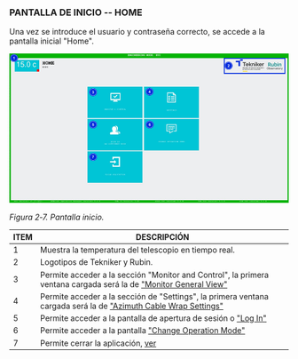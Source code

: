 ### PANTALLA DE INICIO -- HOME

Una vez se introduce el usuario y contraseña correcto, se accede a la pantalla inicial "Home".

![Pantalla inicio](./Resources/media/image014.png)

*Figura 2‑7. Pantalla inicio.*

| ITEM | DESCRIPCIÓN                                                                                                   |
|------|---------------------------------------------------------------------------------------------------------------|
| 1    | Muestra la temperatura del telescopio en tiempo real.                                                         |
| 2    | Logotipos de Tekniker y Rubin.                                                                                |
| 3    | Permite acceder a la sección "Monitor and Control", la primera ventana cargada será la de ["Monitor General View"](../02_Monitor%26Control/000_PantallaMonitorGeneralView.md) |
| 4    | Permite acceder a la sección de "Settings", la primera ventana cargada será la de ["Azimuth Cable Wrap Settings"](../03_Settings/001_PantallaAzimuthCableWrapSettings.md) |
| 5    | Permite acceder a la pantalla de apertura de sesión o ["Log In"](./00_Consideraciones_Previas.md)             |
| 6    | Permite acceder a la pantalla ["Change Operation Mode"](./02_Cambio_de_Operacion.md)                          |
| 7    | Permite cerrar la aplicación, [ver](../05_CierreAplicacion/000_Introduccion.md)                                |
